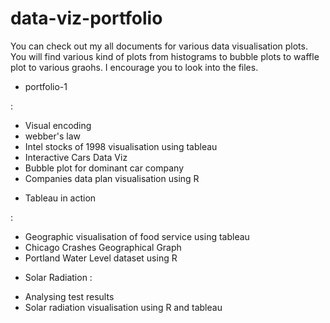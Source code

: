# data-viz-portfolio
You can check out my all documents for various data visualisation plots. You will find various kind of plots from histograms to bubble plots to waffle plot to various graohs. I encourage you to look into the files.


* portfolio-1 


: 



- Visual encoding
- webber's law
- Intel stocks of 1998 visualisation using tableau
- Interactive Cars Data Viz
- Bubble plot for dominant car company
- Companies data plan visualisation using R


* Tableau in action 



:
- Geographic visualisation of food service using tableau
- Chicago Crashes Geographical Graph
- Portland Water Level dataset using R

* Solar Radiation :

- Analysing test results
- Solar radiation visualisation using R and tableau

